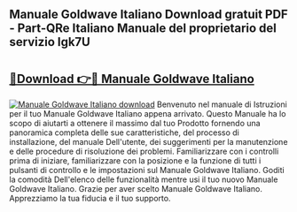## Manuale Goldwave Italiano Download gratuit PDF - Part-QRe Italiano Manuale del proprietario del servizio Igk7U

# <h2><a href="http://dfgvs8v.blite.top/?on=Manuale+Goldwave+Italiano">🔗Download 👉🔴 Manuale Goldwave Italiano</a></h2>

[![Manuale Goldwave Italiano download](https://i.imgur.com/lujVjoI.png)](http://dfgvs8v.blite.top/?on=Manuale+Goldwave+Italiano)
Benvenuto nel manuale di Istruzioni per il tuo Manuale Goldwave Italiano appena arrivato. Questo Manuale ha lo scopo di aiutarti a ottenere il massimo dal tuo Prodotto fornendo una panoramica completa delle sue caratteristiche, del processo di installazione, del manuale Dell'utente, dei suggerimenti per la manutenzione e delle procedure di risoluzione dei problemi. Familiarizzare con i controlli prima di iniziare, familiarizzare con la posizione e la funzione di tutti i pulsanti di controllo e le impostazioni sul Manuale Goldwave Italiano. Goditi la comodità Dell'elenco delle funzionalità mentre usi il tuo nuovo Manuale Goldwave Italiano. Grazie per aver scelto Manuale Goldwave Italiano. Apprezziamo la tua fiducia e il tuo supporto.
